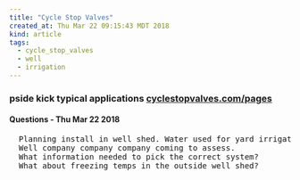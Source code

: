```yaml
---
title: "Cycle Stop Valves"
created_at: Thu Mar 22 09:15:43 MDT 2018
kind: article
tags:
  - cycle_stop_valves
  - well
  - irrigation
---
```


<h3>
  pside kick typical applications
  <a href="https://cyclestopvalves.com/pages/pk125-pside-kick-typical-applications" target="_blank">cyclestopvalves.com/pages</a>
</h3>

<h4>Questions - Thu Mar 22 2018</h4>

<pre>
  Planning install in well shed. Water used for yard irrigation and yard hydrants.
  Well company company company coming to assess.
  What information needed to pick the correct system?
  What about freezing temps in the outside well shed?
</pre>

<!--
html boilerplate
<a href="" target="_blank"></a>
<a name=""></a>
<img src="" width="400px">
<ul>
  <li></li>
</ul>
<pre>
</pre>
<p style="margin-bottom: 2em;"></p>
<hr style="border: 0; height: 3px; background: #333; background-image: linear-gradient(to right, #ccc, #333, #ccc);">
<pre><code>
</code></pre>
<math xmlns='http://www.w3.org/1998/Math/MathML' display='block'>
</math>
-->
